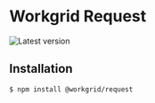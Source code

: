 # Workgrid Request

![Latest version](https://shields.lmig.com/npm/version/@workgrid/request.svg)

## Installation

```bash
$ npm install @workgrid/request
```
